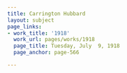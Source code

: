 ```yaml
---
title: Carrington Hubbard
layout: subject
page_links:
- work_title: '1918'
  work_url: pages/works/1918
  page_title: Tuesday, July  9, 1918
  page_anchor: page-566

---
```

